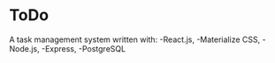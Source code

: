 # ToDo

A task management system written with:
-React.js,
-Materialize CSS,
-Node.js,
-Express,
-PostgreSQL
